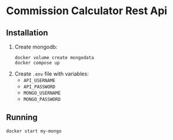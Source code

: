 # Commission Calculator Rest Api

## Installation
1. Create mongodb:
    ```
    docker volume create mongodata
    docker compose up
    ```
2. Create `.env` file with variables:
   - `API_USERNAME`
   - `API_PASSWORD`
   - `MONGO_USERNAME`
   - `MONGO_PASSWORD`

## Running
```
docker start my-mongo
```